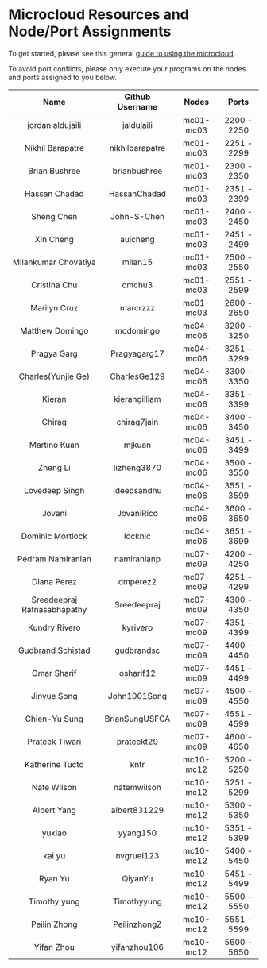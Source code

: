 Microcloud Resources and Node/Port Assignments
==============================================

To get started, please see this general [guide to using the microcloud](https://github.com/srollins/software-dev-materials/blob/master/notes/usf_guides/microcloud.md).

To avoid port conflicts, please only execute your programs on the nodes and ports assigned to you below.

| Name | Github Username | Nodes | Ports |
| :---: | :---: | :---: | :---: | 
| jordan aldujaili	| jaldujaili | mc01-mc03 | 2200 - 2250 |
| Nikhil Barapatre| nikhilbarapatre | mc01-mc03 | 2251 - 2299 |
| Brian Bushree	| brianbushree | mc01-mc03 | 2300 - 2350 |
| Hassan Chadad	| HassanChadad | mc01-mc03 | 2351 - 2399 |
| Sheng Chen	| John-S-Chen | mc01-mc03 | 2400 - 2450 |
| Xin Cheng	| auicheng | mc01-mc03 | 2451 - 2499 |
| Milankumar Chovatiya |	milan15 | mc01-mc03 | 2500 - 2550 |
| Cristina Chu	| cmchu3 | mc01-mc03 | 2551 - 2599 |
| Marilyn Cruz	| marcrzzz | mc01-mc03 | 2600 - 2650 |
| Matthew Domingo	| mcdomingo | mc04-mc06 | 3200 - 3250 |
| Pragya Garg	| Pragyagarg17 | mc04-mc06 | 3251 - 3299 |
| Charles(Yunjie Ge)	| CharlesGe129 | mc04-mc06 | 3300 - 3350 |
| Kieran	| kierangilliam | mc04-mc06 | 3351 - 3399 |
| Chirag	| chirag7jain | mc04-mc06 | 3400 - 3450 |
| Martino Kuan| 	mjkuan | mc04-mc06 | 3451 - 3499 |
| Zheng Li	| lizheng3870 | mc04-mc06 | 3500 - 3550 |
| Lovedeep Singh	| ldeepsandhu | mc04-mc06 | 3551 - 3599 |
| Jovani	| JovaniRico | mc04-mc06 | 3600 - 3650 |
| Dominic Mortlock 	| locknic | mc04-mc06 | 3651 - 3699 |
| Pedram Namiranian	| namiranianp | mc07-mc09 | 4200 - 4250 |
| Diana Perez	| dmperez2 | mc07-mc09 | 4251 - 4299 |
| Sreedeepraj Ratnasabhapathy	| Sreedeepraj | mc07-mc09 | 4300 - 4350 |
| Kundry Rivero	| kyrivero | mc07-mc09 | 4351 - 4399 |
| Gudbrand Schistad	| gudbrandsc | mc07-mc09 | 4400 - 4450 |
| Omar Sharif| 	osharif12 | mc07-mc09 | 4451 - 4499 |
| Jinyue Song	| John1001Song | mc07-mc09 | 4500 - 4550 |
| Chien-Yu Sung	| BrianSungUSFCA | mc07-mc09 | 4551 - 4599 |
| Prateek Tiwari	| prateekt29 | mc07-mc09 | 4600 - 4650 |
| Katherine Tucto	| kntr | mc10-mc12 | 5200 - 5250 |
| Nate Wilson	| natemwilson | mc10-mc12 | 5251 - 5299 |
| Albert Yang	| albert831229 | mc10-mc12 | 5300 - 5350 |
| yuxiao| 	yyang150 | mc10-mc12 | 5351 - 5399 |
| kai yu| 	nvgruel123 | mc10-mc12 | 5400 - 5450 |
| Ryan Yu| 	QiyanYu | mc10-mc12 | 5451 - 5499 |
| Timothy  yung 	|Timothyyung | mc10-mc12 | 5500 - 5550 |
| Peilin Zhong| 	PeilinzhongZ | mc10-mc12 | 5551 - 5599 |
| Yifan Zhou| 	yifanzhou106 | mc10-mc12 | 5600 - 5650 |
